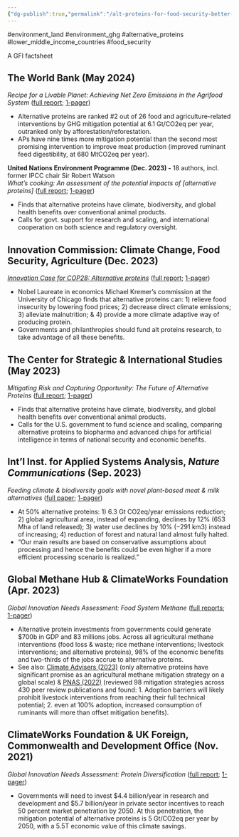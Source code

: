 ```yaml
---
{"dg-publish":true,"permalink":"/alt-proteins-for-food-security-better-environment-and-land/","created":"2025-10-23T17:42:47.731+01:00","updated":"2025-10-23T18:06:08.731+01:00"}
---
```


#environment_land #environment_ghg #alternative_proteins #lower_middle_income_countries #food_security 

A GFI factsheet
## The World Bank (May 2024)
*Recipe for a Livable Planet: Achieving Net Zero Emissions in the Agrifood System* ([full report](https://openknowledge.worldbank.org/entities/publication/406c71a3-c13f-49cd-8f3f-a071715858fb); [1-pager](https://gfi.org/wp-content/uploads/2024/05/World-Bank-report-summary.pdf))

* Alternative proteins are ranked \#2 out of 26 food and agriculture-related interventions by GHG mitigation potential at 6.1 Gt/CO2eq per year, outranked only by afforestation/reforestation.  
* APs have nine times more mitigation potential than the second most promising intervention to improve meat production (improved ruminant feed digestibility, at 680 MtCO2eq per year).

**United Nations Environment Programme (Dec. 2023\) \-** 18 authors, incl. former IPCC chair Sir Robert Watson  
*What’s cooking: An assessment of the potential impacts of \[alternative proteins\]* ([full report](https://www.unep.org/resources/whats-cooking-assessment-potential-impacts-selected-novel-alternatives-conventional); [1-pager](http://gfi.org/unep)) 

* Finds that alternative proteins have climate, biodiversity, and global health benefits over conventional animal products.  
* Calls for govt. support for research and scaling, and international cooperation on both science and regulatory oversight.

## **Innovation Commission: Climate Change, Food Security, Agriculture (Dec. 2023\)**  
[*Innovation Case for COP28: Alternative proteins*](https://innovationcommission.uchicago.edu/research_briefs/alternative-proteins/) ([full report](https://innovationcommission.uchicago.edu/wp-content/uploads/2023/11/Alternative-Proteins.pdf); [1-pager](https://docs.google.com/document/d/1hrvJ05zFAJsCe19t5yPyX2bIefBKBimGxpaM-UoAJqg/edit))

* Nobel Laureate in economics Michael Kremer’s commission at the University of Chicago finds that alternative proteins can: 1\) relieve food insecurity by lowering food prices; 2\) decrease direct climate emissions; 3\) alleviate malnutrition; & 4\) provide a more climate adaptive way of producing protein.  
* Governments and philanthropies should fund alt proteins research, to take advantage of all these benefits. 

## **The Center for Strategic & International Studies (May 2023\)**   
*Mitigating Risk and Capturing Opportunity: The Future of Alternative Proteins* ([full report](https://www.csis.org/analysis/mitigating-risk-and-capturing-opportunity-future-alternative-proteins); [1-pager](https://docs.google.com/document/d/1go7p0-5cj8bcoHqiSWuyK2HYr3HQIeKDXSa7qyNKuiE/edit))

* Finds that alternative proteins have climate, biodiversity, and global health benefits over conventional animal products.  
* Calls for the U.S. government to fund science and scaling, comparing alternative proteins to biopharma and advanced chips for artificial intelligence in terms of national security and economic benefits. 

## **Int’l Inst. for Applied Systems Analysis, *Nature Communications* (Sep. 2023\)**   
*Feeding climate & biodiversity goals with novel plant-based meat & milk alternatives* ([full paper](https://www.nature.com/articles/s41467-023-40899-2); [1-pager](http://gfi.org/naturecommunications))

* At 50% alternative proteins: 1\) 6.3 Gt CO2eq/year emissions reduction; 2\) global agricultural area, instead of expanding, declines by 12% (653 Mha of land released); 3\) water use declines by 10% (−291 km3) instead of increasing; 4\) reduction of forest and natural land almost fully halted.  
* “Our main results are based on conservative assumptions about processing and hence the benefits could be even higher if a more efficient processing scenario is realized.”

## **Global Methane Hub & ClimateWorks Foundation (Apr. 2023\)**  
*Global Innovation Needs Assessment: Food System Methane* ([full reports](https://www.climateworks.org/ginas-methane/); [1-pager](https://gfi.org/wp-content/uploads/2023/01/EXE23002-CWF_GMH_-Food-System-Methane-GINA_FINAL.pdf))

* Alternative protein investments from governments could generate $700b in GDP and 83 millions jobs. Across all agricultural methane interventions (food loss & waste; rice methane interventions; livestock interventions; and alternative proteins), 98% of the economic benefits and two-thirds of the jobs accrue to alternative proteins.  
* See also: [Climate Advisers (2023)](https://www.climateadvisers.org/wp-content/uploads/2023/08/Climate-Advisers-Decoupling-Methane-Emissions-from-Meat-with-Alternative-Proteins-2023.pdf) (only alternative proteins have significant promise as an agricultural methane mitigation strategy on a global scale) & [PNAS (2022)](https://www.pnas.org/doi/10.1073/pnas.2111294119) (reviewed 98 mitigation strategies across 430 peer review publications and found: 1\. Adoption barriers will likely prohibit livestock interventions from reaching their full technical potential; 2\. even at 100% adoption, increased consumption of ruminants will more than offset mitigation benefits).

## **ClimateWorks Foundation & UK Foreign, Commonwealth and Development Office (Nov. 2021\)**  
*Global Innovation Needs Assessment: Protein Diversification* ([full report](https://www.climateworks.org/wp-content/uploads/2021/11/GINAs-Protein-Diversity.pdf); [1-pager](https://gfi.org/wp-content/uploads/2024/02/Global-Innovation-Needs-Assessment-Summary.pdf))

* Governments will need to invest $4.4 billion/year in research and development and $5.7 billion/year in private sector incentives to reach 50 percent market penetration by 2050\. At this penetration, the mitigation potential of alternative proteins is 5 Gt/CO2eq per year by 2050, with a 5.5T economic value of this climate savings.